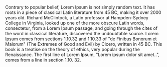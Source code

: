 Contrary to popular belief, Lorem Ipsum is not simply random text. It has roots in a piece of classical Latin literature from 45 
BC, making it over 2000 years old. Richard McClintock, a Latin professor at Hampden-Sydney College in Virginia, looked up one of 
the more obscure Latin words, consectetur, from a Lorem Ipsum passage, and going through the cites of the word in classical 
literature, discovered the undoubtable source. Lorem Ipsum comes from sections 1.10.32 and 1.10.33 of "de Finibus Bonorum et 
Malorum" (The Extremes of Good and Evil) by Cicero, written in 45 BC. This book is a treatise on the theory of ethics, very 
popular during the Renaissance. The first line of Lorem Ipsum, "Lorem ipsum dolor sit amet..", comes from a line in section 1.10.
32.